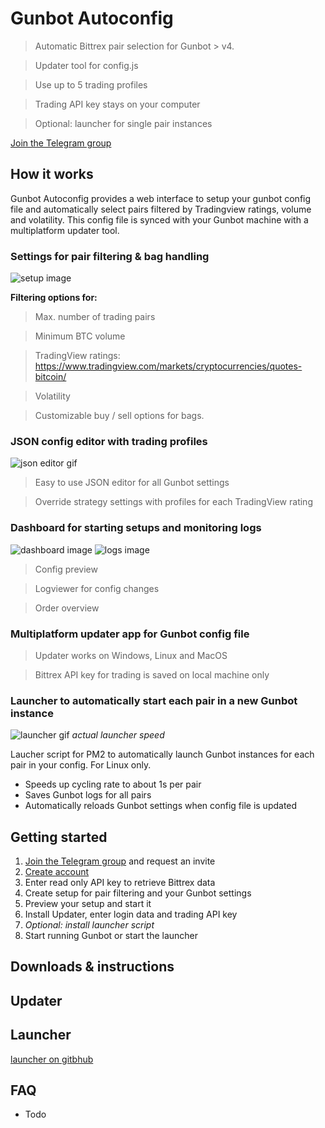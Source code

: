 # **Gunbot Autoconfig**

> Automatic Bittrex pair selection for Gunbot > v4.

> Updater tool for config.js  

> Use up to 5 trading profiles

> Trading API key stays on your computer

> Optional: launcher for single pair instances

[Join the Telegram group](https://gunbot-configurator.herokuapp.com)



## **How it works**
Gunbot Autoconfig provides a web interface to setup your gunbot config file and automatically select pairs filtered by Tradingview ratings, volume and volatility. This config file is synced with your Gunbot machine with a multiplatform updater tool. 




### **Settings for pair filtering & bag handling**

![setup image](https://user-images.githubusercontent.com/2372008/31356083-f43a7042-ad3c-11e7-8494-0c971ad59e49.png)

**Filtering options for:**
> Max. number of trading pairs

> Minimum BTC volume 

> TradingView ratings: https://www.tradingview.com/markets/cryptocurrencies/quotes-bitcoin/

> Volatility

> Customizable buy / sell options for bags.




### **JSON config editor with trading profiles**

![json editor gif](https://user-images.githubusercontent.com/2372008/31355641-72952fba-ad3b-11e7-855e-849b9c6b53bd.gif)

> Easy to use JSON editor for all Gunbot settings

> Override strategy settings with profiles for each TradingView rating




### **Dashboard for starting setups and monitoring logs**

![dashboard image](https://user-images.githubusercontent.com/2372008/31355630-6ac8b20c-ad3b-11e7-8038-160b75e47349.png)
![logs image](https://user-images.githubusercontent.com/2372008/31355618-5b3692e6-ad3b-11e7-8450-a03a9016f7b4.png)

> Config preview

> Logviewer for config changes

>  Order overview




### **Multiplatform updater app for Gunbot config file**

> Updater works on Windows, Linux and MacOS

> Bittrex API key for trading is saved on local machine only




### **Launcher to automatically start each pair in a new Gunbot instance**

![launcher gif](https://user-images.githubusercontent.com/2372008/31355649-7cec3684-ad3b-11e7-8784-95d85ac39e19.gif)
*actual launcher speed*

Laucher script for PM2 to automatically launch Gunbot instances for each pair in your config. For Linux only.

- Speeds up cycling rate to about 1s per pair
- Saves Gunbot logs for all pairs
- Automatically reloads Gunbot settings when config file is updated




## **Getting started**
1. [Join the Telegram group](https://link.com) and request an invite
1. [Create account](https://gunbot-configurator.herokuapp.com/)
1. Enter read only API key to retrieve Bittrex data
1. Create setup for pair filtering and your Gunbot settings
1. Preview your setup and start it
1. Install Updater, enter login data and trading API key
1. *Optional: install launcher script*
1. Start running Gunbot or start the launcher




## **Downloads & instructions**




## **Updater**




## **Launcher**
[launcher on gitbhub](https://gist.github.com/GuilhermeMedeiros/eb9f0f8b4161cdb87d5fac822447ab6c)




## **FAQ**
- Todo
